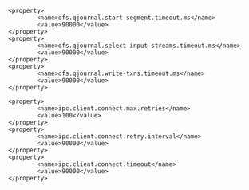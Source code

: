 <!--修改hdfs-site.xml连接journalnode服务ConnectException-->
        <property>
                <name>dfs.qjournal.start-segment.timeout.ms</name>
                <value>90000</value>
        </property>
        <property>
                <name>dfs.qjournal.select-input-streams.timeout.ms</name>
                <value>90000</value>
        </property>
        <property>
                <name>dfs.qjournal.write-txns.timeout.ms</name>
                <value>90000</value>
        </property>

 <!--修改core-site.xml中的ipc参数防止出现连接journalnode服务ConnectException-->
        <property>
                <name>ipc.client.connect.max.retries</name>
                <value>100</value>
        </property>
        <property>
                <name>ipc.client.connect.retry.interval</name>
                <value>90000</value>
        </property>
        <property>
                <name>ipc.client.connect.timeout</name>
                <value>90000</value>
        </property>
